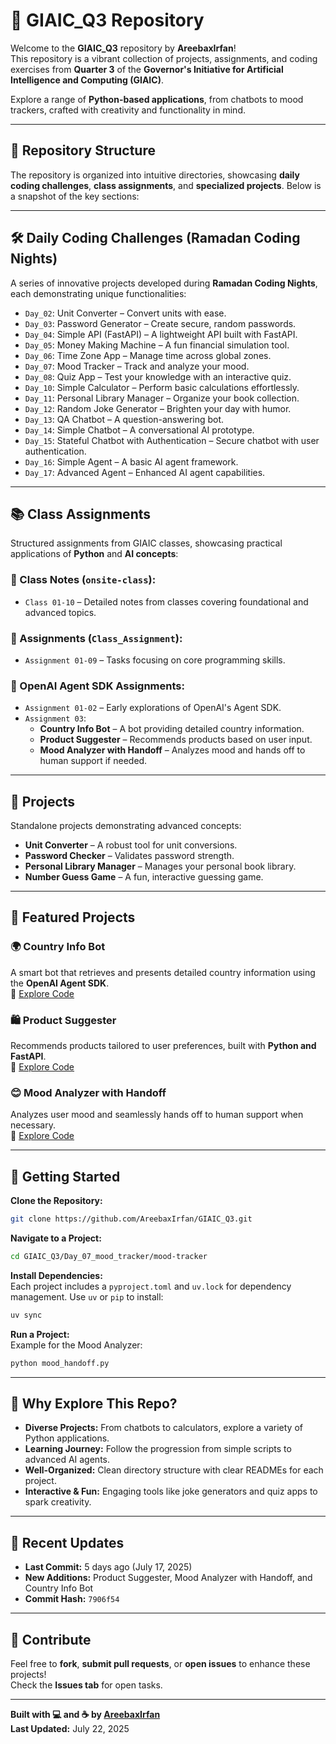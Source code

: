 # 🌟 GIAIC_Q3 Repository

Welcome to the **GIAIC_Q3** repository by **AreebaxIrfan**!  
This repository is a vibrant collection of projects, assignments, and coding exercises from **Quarter 3** of the **Governor's Initiative for Artificial Intelligence and Computing (GIAIC)**.

Explore a range of **Python-based applications**, from chatbots to mood trackers, crafted with creativity and functionality in mind.

---

## 📂 Repository Structure

The repository is organized into intuitive directories, showcasing **daily coding challenges**, **class assignments**, and **specialized projects**. Below is a snapshot of the key sections:

---

## 🛠️ Daily Coding Challenges (Ramadan Coding Nights)

A series of innovative projects developed during **Ramadan Coding Nights**, each demonstrating unique functionalities:

- `Day_02`: Unit Converter – Convert units with ease.  
- `Day_03`: Password Generator – Create secure, random passwords.  
- `Day_04`: Simple API (FastAPI) – A lightweight API built with FastAPI.  
- `Day_05`: Money Making Machine – A fun financial simulation tool.  
- `Day_06`: Time Zone App – Manage time across global zones.  
- `Day_07`: Mood Tracker – Track and analyze your mood.  
- `Day_08`: Quiz App – Test your knowledge with an interactive quiz.  
- `Day_10`: Simple Calculator – Perform basic calculations effortlessly.  
- `Day_11`: Personal Library Manager – Organize your book collection.  
- `Day_12`: Random Joke Generator – Brighten your day with humor.  
- `Day_13`: QA Chatbot – A question-answering bot.  
- `Day_14`: Simple Chatbot – A conversational AI prototype.  
- `Day_15`: Stateful Chatbot with Authentication – Secure chatbot with user authentication.  
- `Day_16`: Simple Agent – A basic AI agent framework.  
- `Day_17`: Advanced Agent – Enhanced AI agent capabilities.  

---

## 📚 Class Assignments

Structured assignments from GIAIC classes, showcasing practical applications of **Python** and **AI concepts**:

### 🔹 Class Notes (`onsite-class`):
- `Class 01-10` – Detailed notes from classes covering foundational and advanced topics.

### 🔹 Assignments (`Class_Assignment`):
- `Assignment 01-09` – Tasks focusing on core programming skills.

### 🔹 OpenAI Agent SDK Assignments:
- `Assignment 01-02` – Early explorations of OpenAI's Agent SDK.  
- `Assignment 03`:  
  - **Country Info Bot** – A bot providing detailed country information.  
  - **Product Suggester** – Recommends products based on user input.  
  - **Mood Analyzer with Handoff** – Analyzes mood and hands off to human support if needed.

---

## 🎯 Projects

Standalone projects demonstrating advanced concepts:

- **Unit Converter** – A robust tool for unit conversions.  
- **Password Checker** – Validates password strength.  
- **Personal Library Manager** – Manages your personal book library.  
- **Number Guess Game** – A fun, interactive guessing game.

---

## 🚀 Featured Projects

### 🌍 Country Info Bot  
A smart bot that retrieves and presents detailed country information using the **OpenAI Agent SDK**.  
🔗 [Explore Code](#)

### 🛍️ Product Suggester  
Recommends products tailored to user preferences, built with **Python and FastAPI**.  
🔗 [Explore Code](#)

### 😊 Mood Analyzer with Handoff  
Analyzes user mood and seamlessly hands off to human support when necessary.  
🔗 [Explore Code](#)

---

## 📝 Getting Started

**Clone the Repository:**
```bash
git clone https://github.com/AreebaxIrfan/GIAIC_Q3.git
```

**Navigate to a Project:**
```bash
cd GIAIC_Q3/Day_07_mood_tracker/mood-tracker
```

**Install Dependencies:**  
Each project includes a `pyproject.toml` and `uv.lock` for dependency management. Use `uv` or `pip` to install:
```bash
uv sync
```

**Run a Project:**  
Example for the Mood Analyzer:
```bash
python mood_handoff.py
```

---

## 🌈 Why Explore This Repo?

- **Diverse Projects:** From chatbots to calculators, explore a variety of Python applications.  
- **Learning Journey:** Follow the progression from simple scripts to advanced AI agents.  
- **Well-Organized:** Clean directory structure with clear READMEs for each project.  
- **Interactive & Fun:** Engaging tools like joke generators and quiz apps to spark creativity.

---

## 📌 Recent Updates

- **Last Commit:** 5 days ago (July 17, 2025)  
- **New Additions:** Product Suggester, Mood Analyzer with Handoff, and Country Info Bot  
- **Commit Hash:** `7906f54`

---

## 🤝 Contribute

Feel free to **fork**, **submit pull requests**, or **open issues** to enhance these projects!  
Check the **Issues tab** for open tasks.

---

**Built with 💻 and ☕ by [AreebaxIrfan](https://github.com/AreebaxIrfan)**  
**Last Updated:** July 22, 2025
